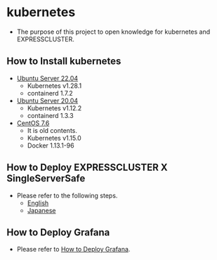 # kubernetes
- The purpose of this project to open knowledge for kubernetes and EXPRESSCLUSTER.

## How to Install kubernetes
- [Ubuntu Server 22.04](doc/HowToInstallK8s-containerd-Ubuntu2204.md)
  - Kubernetes v1.28.1
  - containerd 1.7.2
- [Ubuntu Server 20.04](doc/HowToInstallK8s-containerd.md)
  - Kubernetes v1.12.2
  - containerd 1.3.3
- [CentOS 7.6](doc/HowToInstallK8s.md)
  - It is old contents.
  - Kubernetes v1.15.0
  - Docker 1.13.1-96
<!--
- Please refer to the following documentation.
  - [How to Install kubernetes with containerd](doc/HowToInstallK8s-containerd.md)
    - Create a kubernetes cluster with containerd on Ubuntu.
  - [How to Install kubernetes](doc/HowToInstallK8s.md)
    - Create a kubernetes cluster with Docker on CentOS.
-->
## How to Deploy EXPRESSCLUSTER X SingleServerSafe
- Please refer to the following steps.
  - [English](doc/HowToDeploySSS.md)
  - [Japanese](doc/HowToDeploySSS_jp.md)

## How to Deploy Grafana
- Please refer to [How to Deploy Grafana](doc/HowToDeployGrafana.md).